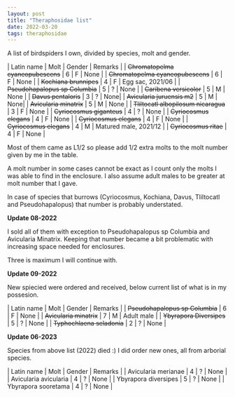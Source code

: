```yaml
---
layout: post
title: "Theraphosidae list"
date: 2022-03-20
tags: theraphosidae
---
```


A list of birdspiders I own, divided by species, molt and gender.

| Latin name | Molt | Gender | Remarks |
| ~~Chromatopelma cyaneopubescens~~ | 6 | F | None |
| ~~Chromatopelma cyaneopubescens~~ | 6 | F | None |
| ~~Kochiana brunnipes~~ | 4 | F | Egg sac, 2021/06 |
| ~~Pseudohapalopus sp Columbia~~ | 5 | ? | None |
| ~~Caribena versicolor~~ | 5 | M | None |
| ~~Davus pentaloris~~ | 3 | ? | None|
| ~~Avicularia juruensis m2~~ | 5 | M | None|
| ~~Avicularia minatrix~~ | 5 | M | None |
| ~~Tliltocatl albopilosum nicaragua~~ | 3 | F | None |
| ~~Cyriocosmus giganteus~~ | 4 | ? | None |
| ~~Cyriocosmus elegans~~ | 4 | F | None |
| ~~Cyriocosmus elegans~~ | 4 | F | None |
| ~~Cyriocosmus elegans~~ | 4 | M | Matured male, 2021/12 |
| ~~Cyriocosmus ritae~~ | 4 | F | None |

Most of them came as L1/2 so please add 1/2 extra molts to the molt number given by me in the table.

A molt number in some cases cannot be exact as I count only the molts I was able to find in the enclosure. I also assume adult males to be greater at molt number that I gave.

In case of species that burrows (Cyriocosmus, Kochiana, Davus, Tliltocatl and Pseudohapalopus) that number is probably understated.

**Update 08-2022**

I sold all of them with exception to Pseudohapalopus sp Columbia and Avicularia Minatrix.
Keeping that number became a bit problematic with increasing space needed for enclosures.

Three is maximum I will continue with.

**Update 09-2022**

New spiecied were ordered and received, below current list of what is in my possesion.

| Latin name | Molt | Gender | Remarks |
| ~~Pseudohapalopus sp Columbia~~ | 6 | F | None |
| ~~Avicularia minatrix~~ | 7 | M | Adult male |
| ~~Ybyrapora Diversipes~~ | 5 | ? | None |
| ~~Typhochlaena seladonia~~ | 2 | ? | None |

**Update 06-2023**

Species from above list (2022) died :)
I did order new ones, all from arborial species.

| Latin name | Molt | Gender | Remarks |
| Avicularia merianae | 4 | ? | None |
| Avicularia avicularia | 4 | ? | None |
| Ybyrapora diversipes | 5 | ? | None |
| Ybyrapora sooretama | 4 | ? | None |
